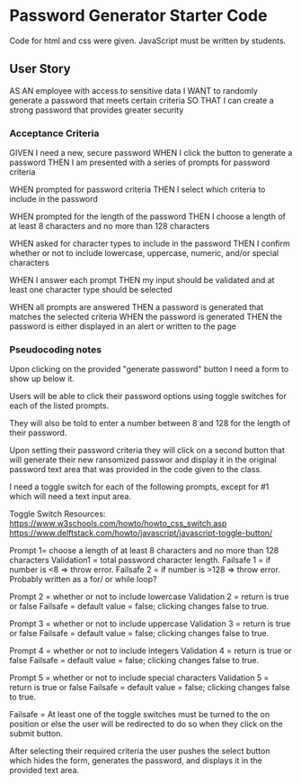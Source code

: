 # Password Generator Starter Code
Code for html and css were given. JavaScript must be written by students.
## User Story

AS AN employee with access to sensitive data
I WANT to randomly generate a password that meets certain criteria
SO THAT I can create a strong password that provides greater security

### Acceptance Criteria
GIVEN I need a new, secure password
WHEN I click the button to generate a password
THEN I am presented with a series of prompts for password criteria
<!-- A series of window.prompts seems the easiest route though its ugly. I had thought about trying to go the route of toggle switches in a pop up form that would be displayed after pushing the generate button. But this seemed a little advanced for me at the moment and time constraints required I do otherwise. But I really don't like the way this is going to look.-->
WHEN prompted for password criteria
THEN I select which criteria to include in the password
<!-- -->
WHEN prompted for the length of the password
THEN I choose a length of at least 8 characters and no more than 128 characters
<!-- I think this will require an if else statement. -->

WHEN asked for character types to include in the password
THEN I confirm whether or not to include lowercase, uppercase, numeric, and/or special characters
<!-- I have four arrays set up for these that are populated with all of the possible characters. To be safe, I commented out the special characters. Knowing that some would break the code but not being sure about all of them, I opted to do this for all of them. -->
WHEN I answer each prompt
THEN my input should be validated and at least one character type should be selected

<!-- I believe this will require a series of if/else statements as well.-->
WHEN all prompts are answered
THEN a password is generated that matches the selected criteria
WHEN the password is generated
THEN the password is either displayed in an alert or written to the page

### Pseudocoding notes

Upon clicking on the provided "generate password" button I need a form to show up below it. 
<!-- To start with, in the html file, I added a <main> section to wrap around the given <div class="wrapper"> and a new <form> element. -->
Users will be able to click their password options using toggle switches for each of the listed prompts. 

They will also be told to enter a number between 8 and 128 for the length of their password. 

Upon setting their password criteria they will click on a second button that will generate their new ransomized passwor and display it in the original password text area that was provided in the code given to the class. 

I need a toggle switch for each of the following prompts, except for #1 which will need a text input area.

Toggle Switch Resources:
https://www.w3schools.com/howto/howto_css_switch.asp
https://www.delftstack.com/howto/javascript/javascript-toggle-button/




Prompt 1=  choose a length of at least 8 characters and no more than 128 characters
    Validation1 = total password character length. 
	Failsafe 1 = if number is <8 => throw error.
	Failsafe 2 = if number is >128 => throw error.
	Probably written as a for/ or while loop?
<!-- This prompt will be var characterLength = function() { var characterLength = window.prompt ("Pick a password length between 8 and 128 characters."); if (characterLength <8 || characterLength >128) {window.alert("Password length must be between 8 and 128 characters long")} )}  -->

Prompt 2 = whether or not to include lowercase
    Validation 2 = return is true or false
	Failsafe = default value = false; clicking changes false to true.

Prompt 3 = whether or not to include uppercase
    Validation 3 = return is true or false
	Failsafe = default value = false; clicking changes false to true.

Prompt 4 = whether or not to include integers
    Validation 4 = return is true or false
    Failsafe = default value = false; clicking changes false to true.

Prompt 5 = whether or not to include special characters
    Validation 5 = return is true or false
    Failsafe = default value = false; clicking changes false to true.

Failsafe = At least one of the toggle switches must be turned to the on position or else the user will be redirected to do so when they click on the submit button. 

After selecting their required criteria the user pushes the select button which hides the form, generates the password, and displays it in the provided text area. 




